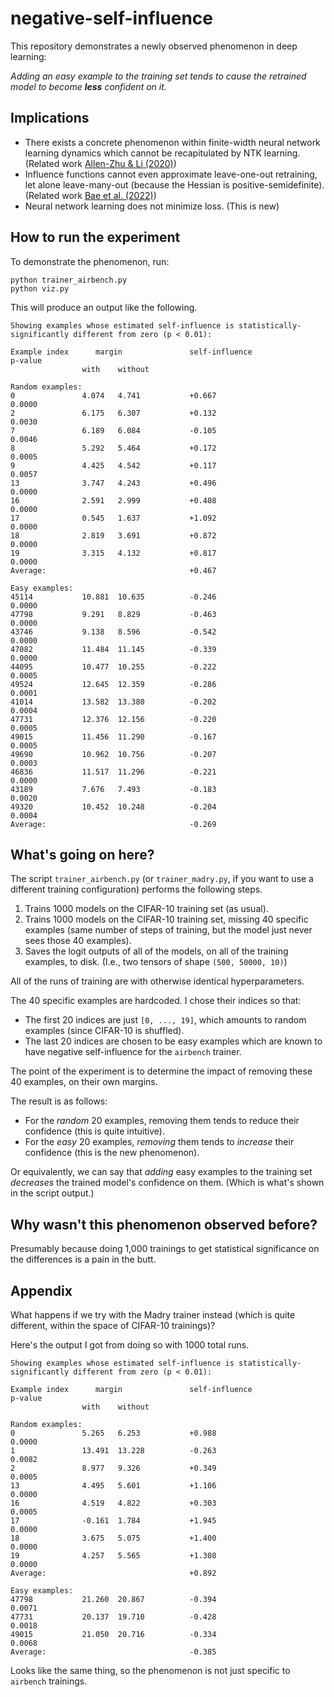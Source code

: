 # negative-self-influence

This repository demonstrates a newly observed phenomenon in deep learning:

*Adding an easy example to the training set tends to cause the retrained model to become **less** confident on it.*

## Implications

* There exists a concrete phenomenon within finite-width neural network learning dynamics which cannot be recapitulated by NTK learning. (Related work [Allen-Zhu & Li (2020)](https://arxiv.org/abs/2012.09816))
* Influence functions cannot even approximate leave-one-out retraining, let alone leave-many-out (because the Hessian is positive-semidefinite). (Related work [Bae et al. (2022)](https://arxiv.org/abs/2209.05364))
* Neural network learning does not minimize loss. (This is new)


## How to run the experiment

To demonstrate the phenomenon, run:
```
python trainer_airbench.py
python viz.py
```

This will produce an output like the following.

```
Showing examples whose estimated self-influence is statistically-significantly different from zero (p < 0.01):

Example index      margin               self-influence                  p-value
                with    without

Random examples:
0               4.074   4.741           +0.667                          0.0000
2               6.175   6.307           +0.132                          0.0030
7               6.189   6.084           -0.105                          0.0046
8               5.292   5.464           +0.172                          0.0005
9               4.425   4.542           +0.117                          0.0057
13              3.747   4.243           +0.496                          0.0000
16              2.591   2.999           +0.408                          0.0000
17              0.545   1.637           +1.092                          0.0000
18              2.819   3.691           +0.872                          0.0000
19              3.315   4.132           +0.817                          0.0000
Average:                                +0.467

Easy examples:
45114           10.881  10.635          -0.246                          0.0000
47798           9.291   8.829           -0.463                          0.0000
43746           9.138   8.596           -0.542                          0.0000
47082           11.484  11.145          -0.339                          0.0000
44095           10.477  10.255          -0.222                          0.0005
49524           12.645  12.359          -0.286                          0.0001
41014           13.582  13.380          -0.202                          0.0004
47731           12.376  12.156          -0.220                          0.0005
49015           11.456  11.290          -0.167                          0.0005
49690           10.962  10.756          -0.207                          0.0003
46836           11.517  11.296          -0.221                          0.0000
43189           7.676   7.493           -0.183                          0.0020
49320           10.452  10.248          -0.204                          0.0004
Average:                                -0.269
```

## What's going on here?

The script `trainer_airbench.py` (or `trainer_madry.py`, if you want to use a different training configuration) performs the following steps.

1. Trains 1000 models on the CIFAR-10 training set (as usual).
2. Trains 1000 models on the CIFAR-10 training set, missing 40 specific examples (same number of steps of training, but the model just never sees those 40 examples).
3. Saves the logit outputs of all of the models, on all of the training examples, to disk. (I.e., two tensors of shape `(500, 50000, 10)`)

All of the runs of training are with otherwise identical hyperparameters.

The 40 specific examples are hardcoded. I chose their indices so that:
* The first 20 indices are just `[0, ..., 19]`, which amounts to random examples (since CIFAR-10 is shuffled).
* The last 20 indices are chosen to be easy examples which are known to have negative self-influence for the `airbench` trainer.

The point of the experiment is to determine the impact of removing these 40 examples, on their own margins.

The result is as follows:
* For the *random* 20 examples, removing them tends to reduce their confidence (this is quite intuitive).
* For the *easy* 20 examples, *removing* them tends to *increase* their confidence (this is the new phenomenon).

Or equivalently, we can say that *adding* easy examples to the training set *decreases* the trained model's confidence on them. (Which is what's shown in the script output.)

## Why wasn't this phenomenon observed before?

Presumably because doing 1,000 trainings to get statistical significance on the differences is a pain in the butt.

## Appendix

What happens if we try with the Madry trainer instead (which is quite different, within the space of CIFAR-10 trainings)?

Here's the output I got from doing so with 1000 total runs.

```
Showing examples whose estimated self-influence is statistically-significantly different from zero (p < 0.01):

Example index      margin               self-influence                  p-value
                with    without

Random examples:
0               5.265   6.253           +0.988                          0.0000
1               13.491  13.228          -0.263                          0.0082
2               8.977   9.326           +0.349                          0.0005
13              4.495   5.601           +1.106                          0.0000
16              4.519   4.822           +0.303                          0.0005
17              -0.161  1.784           +1.945                          0.0000
18              3.675   5.075           +1.400                          0.0000
19              4.257   5.565           +1.308                          0.0000
Average:                                +0.892

Easy examples:
47798           21.260  20.867          -0.394                          0.0071
47731           20.137  19.710          -0.428                          0.0018
49015           21.050  20.716          -0.334                          0.0068
Average:                                -0.385
```

Looks like the same thing, so the phenomenon is not just specific to `airbench` trainings.

